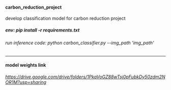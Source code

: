 #### carbon_reduction_project
develop classification model for carbon reduction project
##### env: pip install -r requirements.txt

###### run inference code: python carbon_classifier.py --img_path 'img_path'
---
#### model weights link
###### https://drive.google.com/drive/folders/1PkaVoGZ88wTsj0pFubkDy50zdm2NOR1M?usp=sharing